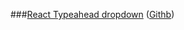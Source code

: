 ###[React Typeahead dropdown](react-custom-typeahead-dropdown) ([Githb](https://github.com/jstify/react-custom-typeahead-dropdown))
